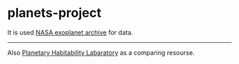 # planets-project
It is used [NASA exoplanet archive](https://exoplanetarchive.ipac.caltech.edu/index.html "NASA Exoplanet Archive") for data.
* * *
Also [Planetary Habitability Labaratory](http://phl.upr.edu/projects/habitable-exoplanets-catalog "Planetary Habitability Labaratory") as a comparing resourse.
